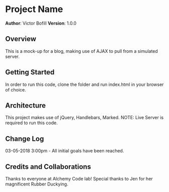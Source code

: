 # Project Name

**Author**: Victor Bofill
**Version**: 1.0.0

## Overview
This is a mock-up for a blog, making use of AJAX to pull from a simulated server.


## Getting Started
In order to run this code, clone the folder and run index.html in your browser of choice.

## Architecture
<!-- Provide a detailed description of the application design. What technologies (languages, libraries, etc) you're using,
 and any other relevant design information. -->
This project makes use of jQuery, Handlebars, Marked.
NOTE: Live Server is required to run this code.

## Change Log
03-05-2018 3:00pm - All initial goals have been reached.

## Credits and Collaborations
Thanks to everyone at Alchemy Code lab! Special thanks to Jen for her magnificent Rubber Duckying.